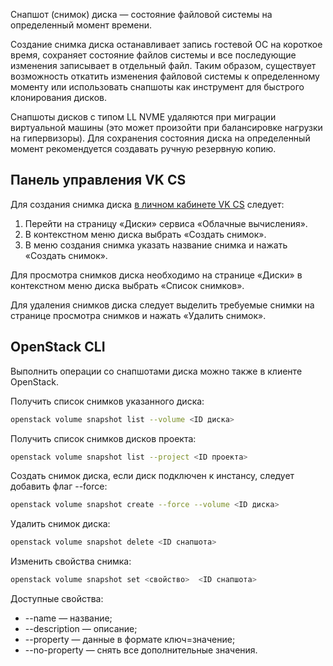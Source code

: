 Снапшот (снимок) диска — состояние файловой системы на определенный момент времени.

Создание снимка диска останавливает запись гостевой ОС на короткое время, сохраняет состояние файлов системы и все последующие изменения записывает в отдельный файл. Таким образом, существует возможность откатить изменения файловой системы к определенному моменту или использовать снапшоты как инструмент для быстрого клонирования дисков.

<warn>

Снапшоты дисков с типом LL NVME удаляются при миграции виртуальной машины (это может произойти при балансировке нагрузки на гипервизоры). Для сохранения состояния диска на определенный момент рекомендуется создавать ручную резервную копию.

</warn>

## Панель управления VK CS

Для создания снимка диска [в личном кабинете VK CS](https://mcs.mail.ru/app/services/infra/servers/) следует:

1. Перейти на страницу «Диски» сервиса «Облачные вычисления».
2. В контекстном меню диска выбрать «Создать снимок».
3. В меню создания снимка указать название снимка и нажать «Создать снимок».

Для просмотра снимков диска необходимо на странице «Диски» в контекстном меню диска выбрать «Список снимков».

Для удаления снимков диска следует выделить требуемые снимки на странице просмотра снимков и нажать «Удалить снимок».

## OpenStack CLI

Выполнить операции со снапшотами диска можно также в клиенте OpenStack.

Получить список снимков указанного диска:

```bash
openstack volume snapshot list --volume <ID диска> 
```

Получить список снимков дисков проекта:

```bash
openstack volume snapshot list --project <ID проекта>
```

Создать снимок диска, если диск подключен к инстансу, следует добавить флаг --force:

```bash
openstack volume snapshot create --force --volume <ID диска>
```

Удалить снимок диска:

```bash
openstack volume snapshot delete <ID снапшота>
```

Изменить свойства снимка:

```bash
openstack volume snapshot set <свойство>  <ID снапшота>
```

Доступные свойства:

- \--name — название;
- \--description — описание;
- \--property — данные в формате ключ=значение;
- \--no-property — снять все дополнительные значения.

